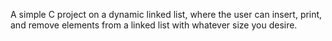 A simple C project on a dynamic linked list, 
where the user can insert, print, and remove elements
from a linked list with whatever size you desire.
